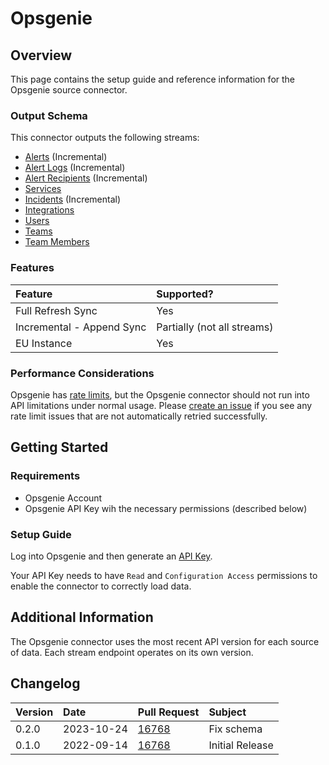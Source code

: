 # Opsgenie

## Overview

This page contains the setup guide and reference information for the Opsgenie source connector.

### Output Schema

This connector outputs the following streams:

* [Alerts](https://docs.opsgenie.com/docs/alert-api) \(Incremental\)
* [Alert Logs](https://docs.opsgenie.com/docs/alert-api-continued#list-alert-logs) \(Incremental\)
* [Alert Recipients](https://docs.opsgenie.com/docs/alert-api-continued#list-alert-recipients) \(Incremental\)
* [Services](https://docs.opsgenie.com/docs/service-api)
* [Incidents](https://docs.opsgenie.com/docs/incident-api) \(Incremental\)
* [Integrations](https://docs.opsgenie.com/docs/integration-api)
* [Users](https://docs.opsgenie.com/docs/user-api)
* [Teams](https://docs.opsgenie.com/docs/team-api)
* [Team Members](https://docs.opsgenie.com/docs/team-member-api)

### Features

| Feature                   | Supported? |
|:--------------------------| :--- |
| Full Refresh Sync         | Yes |
| Incremental - Append Sync | Partially \(not all streams\) |
| EU Instance               | Yes |

### Performance Considerations

Opsgenie has [rate limits](https://docs.opsgenie.com/docs/api-rate-limiting), but the Opsgenie connector should not run into API limitations under normal usage. Please [create an issue](https://github.com/airbytehq/airbyte/issues) if you see any rate limit issues that are not automatically retried successfully.

## Getting Started

### Requirements

* Opsgenie Account
* Opsgenie API Key wih the necessary permissions \(described below\)

### Setup Guide

Log into Opsgenie and then generate an [API Key](https://support.atlassian.com/opsgenie/docs/api-key-management/).

Your API Key needs to have `Read` and `Configuration Access` permissions to enable the connector to correctly load data.

## Additional Information

The Opsgenie connector uses the most recent API version for each source of data. Each stream endpoint operates on its own version.

## Changelog

| Version | Date       | Pull Request                                         | Subject |
|:--------|:-----------|:-----------------------------------------------------| :--- |
| 0.2.0   | 2023-10-24 | [16768](https://github.com/airbytehq/airbyte/pull/16768) | Fix schema |
| 0.1.0   | 2022-09-14 | [16768](https://github.com/airbytehq/airbyte/pull/16768) | Initial Release |

